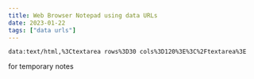 ```yaml
---
title: Web Browser Notepad using data URLs
date: 2023-01-22
tags: ["data urls"]
---
```


```
data:text/html,%3Ctextarea rows%3D30 cols%3D120%3E%3C%2Ftextarea%3E
```

for temporary notes

<script src="{{ 'assets/js/copy-last-code.js' | relative_url }}"></script>
